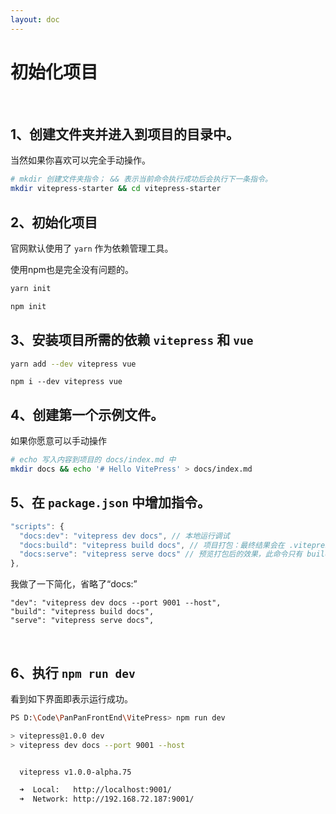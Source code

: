 ```yaml
---
layout: doc
---
```


# 初始化项目



<br>

  <el-alert title="作者：65岁退休Coder
链接：https://juejin.cn/post/7164276166084263972
来源：稀土掘金
著作权归作者所有。商业转载请联系作者获得授权，非商业转载请注明出处。" type="info" />



## 1、创建文件夹并进入到项目的目录中。

当然如果你喜欢可以完全手动操作。

```bash
# mkdir 创建文件夹指令； && 表示当前命令执行成功后会执行下一条指令。
mkdir vitepress-starter && cd vitepress-starter
```



## 2、初始化项目

官网默认使用了 `yarn` 作为依赖管理工具。

使用npm也是完全没有问题的。

```bash
yarn init
```

```bash
npm init
```



## 3、安装项目所需的依赖 `vitepress` 和 `vue`

```bash
yarn add --dev vitepress vue
```

```
npm i --dev vitepress vue
```



## 4、创建第一个示例文件。

如果你愿意可以手动操作

```bash
# echo 写入内容到项目的 docs/index.md 中
mkdir docs && echo '# Hello VitePress' > docs/index.md
```



## 5、在 `package.json` 中增加指令。

```js
"scripts": {
  "docs:dev": "vitepress dev docs", // 本地运行调试
  "docs:build": "vitepress build docs", // 项目打包：最终结果会在 .vitepress/dist 中
  "docs:serve": "vitepress serve docs" // 预览打包后的效果，此命令只有 build 成功后才会执行成功。
},
```

我做了一下简化，省略了“docs:”

```
"dev": "vitepress dev docs --port 9001 --host",
"build": "vitepress build docs",
"serve": "vitepress serve docs",
```



<el-alert title="--port 9001" description="是修改端口为9001" type="warning" show-icon />

<br>

<el-alert title="--host" description="是打开本地的那啥（Network）" type="warning" show-icon />




## 6、执行 `npm run dev` 

看到如下界面即表示运行成功。

```bash
PS D:\Code\PanPanFrontEnd\VitePress> npm run dev

> vitepress@1.0.0 dev
> vitepress dev docs --port 9001 --host


  vitepress v1.0.0-alpha.75

  ➜  Local:   http://localhost:9001/
  ➜  Network: http://192.168.72.187:9001/
```

